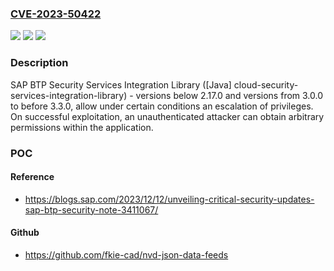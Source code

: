 ### [CVE-2023-50422](https://cve.mitre.org/cgi-bin/cvename.cgi?name=CVE-2023-50422)
![](https://img.shields.io/static/v1?label=Product&message=cloud-security-services-integration-library&color=blue)
![](https://img.shields.io/static/v1?label=Version&message=%3D%20%3C%202.17.0%20&color=brighgreen)
![](https://img.shields.io/static/v1?label=Vulnerability&message=CWE-269%20Improper%20Privilege%20Management&color=brighgreen)

### Description

SAP BTP Security Services Integration Library ([Java] cloud-security-services-integration-library) - versions below 2.17.0 and versions from 3.0.0 to before 3.3.0, allow under certain conditions an escalation of privileges. On successful exploitation, an unauthenticated attacker can obtain arbitrary permissions within the application.

### POC

#### Reference
- https://blogs.sap.com/2023/12/12/unveiling-critical-security-updates-sap-btp-security-note-3411067/

#### Github
- https://github.com/fkie-cad/nvd-json-data-feeds

